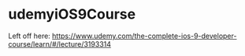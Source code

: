 # udemyiOS9Course

Left off here:
https://www.udemy.com/the-complete-ios-9-developer-course/learn/#/lecture/3193314
